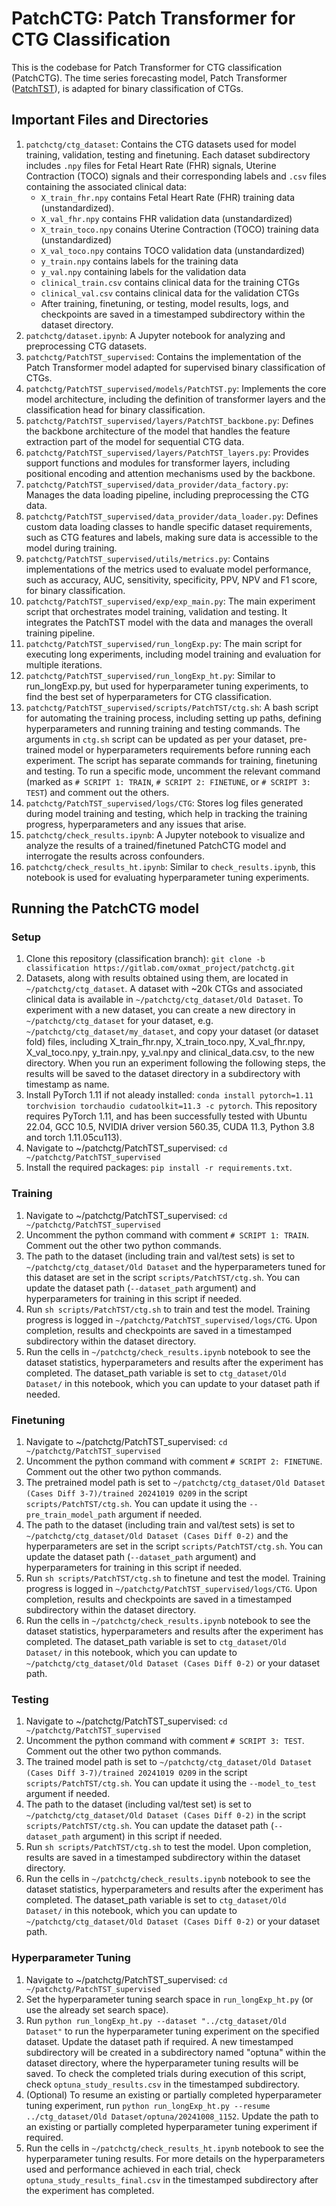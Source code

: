 # PatchCTG: Patch Transformer for CTG Classification

This is the codebase for Patch Transformer for CTG classification (PatchCTG). The time series forecasting model, Patch Transformer ([PatchTST](https://github.com/yuqinie98/PatchTST/tree/main/PatchTST_supervised)), is adapted for binary classification of CTGs.

## Important Files and Directories
1. `patchctg/ctg_dataset`: Contains the CTG datasets used for model training, validation, testing and finetuning. Each dataset subdirectory includes `.npy` files for Fetal Heart Rate (FHR) signals, Uterine Contraction (TOCO) signals and their corresponding labels and `.csv` files containing the associated clinical data:
    - `X_train_fhr.npy` contains Fetal Heart Rate (FHR) training data (unstandardized).
    - `X_val_fhr.npy` contains FHR validation data (unstandardized)
    - `X_train_toco.npy` conains Uterine Contraction (TOCO) training data (unstandardized)
    - `X_val_toco.npy` contains TOCO validation data (unstandardized)
    - `y_train.npy` contains labels for the training data
    - `y_val.npy` containing labels for the validation data
    - `clinical_train.csv` contains clinical data for the training CTGs
    - `clinical_val.csv` contains clinical data for the validation CTGs
    - After training, finetuning, or testing, model results, logs, and checkpoints are saved in a timestamped subdirectory within the dataset directory.
2. `patchctg/dataset.ipynb`: A Jupyter notebook for analyzing and preprocessing CTG datasets.
3. `patchctg/PatchTST_supervised`: Contains the implementation of the Patch Transformer model adapted for supervised binary classification of CTGs.
4. `patchctg/PatchTST_supervised/models/PatchTST.py`: Implements the core model architecture, including the definition of transformer layers and the classification head for binary classification.
5. `patchctg/PatchTST_supervised/layers/PatchTST_backbone.py`: Defines the backbone architecture of the model that handles the feature extraction part of the model for sequential CTG data.
6. `patchctg/PatchTST_supervised/layers/PatchTST_layers.py`: Provides support functions and modules for transformer layers, including positional encoding and attention mechanisms used by the backbone.
7. `patchctg/PatchTST_supervised/data_provider/data_factory.py`: Manages the data loading pipeline, including preprocessing the CTG data.
8. `patchctg/PatchTST_supervised/data_provider/data_loader.py`: Defines custom data loading classes to handle specific dataset requirements, such as CTG features and labels, making sure data is accessible to the model during training.
9. `patchctg/PatchTST_supervised/utils/metrics.py`: Contains implementations of the metrics used to evaluate model performance, such as accuracy, AUC, sensitivity, specificity, PPV, NPV and F1 score, for binary classification.
10. `patchctg/PatchTST_supervised/exp/exp_main.py`: The main experiment script that orchestrates model training, validation and testing. It integrates the PatchTST model with the data and manages the overall training pipeline.
11. `patchctg/PatchTST_supervised/run_longExp.py`: The main script for executing long experiments, including model training and evaluation for multiple iterations. 
12. `patchctg/PatchTST_supervised/run_longExp_ht.py`: Similar to run_longExp.py, but used for hyperparameter tuning experiments, to find the best set of hyperparameters for CTG classification.
13. `patchctg/PatchTST_supervised/scripts/PatchTST/ctg.sh`: A bash script for automating the training process, including setting up paths, defining hyperparameters and running training and testing commands. The arguments in `ctg.sh` script can be updated as per your dataset, pre-trained model or hyperparameters requirements before running each experiment. The script has separate commands for training, finetuning and testing. To run a specific mode, uncomment the relevant command (marked as `# SCRIPT 1: TRAIN`, `# SCRIPT 2: FINETUNE`, or `# SCRIPT 3: TEST`) and comment out the others.
14. `patchctg/PatchTST_supervised/logs/CTG`: Stores log files generated during model training and testing, which help in tracking the training progress, hyperparameters and any issues that arise.
15. `patchctg/check_results.ipynb`: A Jupyter notebook to visualize and analyze the results of a trained/finetuned PatchCTG model and interrogate the results across confounders.
16. `patchctg/check_results_ht.ipynb`: Similar to `check_results.ipynb`, this notebook is used for evaluating hyperparameter tuning experiments.

## Running the PatchCTG model

### Setup
1. Clone this repository (classification branch): `git clone -b classification https://gitlab.com/oxmat_project/patchctg.git`
2. Datasets, along with results obtained using them, are located in `~/patchctg/ctg_dataset`. A dataset with ~20k CTGs and associated clinical data is available in `~/patchctg/ctg_dataset/Old Dataset`. To experiment with a new dataset, you can create a new directory in `~/patchctg/ctg_dataset` for your dataset, e.g. `~/patchctg/ctg_dataset/my_dataset`, and copy your dataset (or dataset fold) files, including X_train_fhr.npy, X_train_toco.npy, X_val_fhr.npy, X_val_toco.npy, y_train.npy, y_val.npy and clinical_data.csv, to the new directory. When you run an experiment following the following steps, the results will be saved to the dataset directory in a subdirectory with timestamp as name.
3. Install PyTorch 1.11 if not aleady installed: `conda install pytorch=1.11 torchvision torchaudio cudatoolkit=11.3 -c pytorch`. This repository requires PyTorch 1.11, and has been successfully tested with Ubuntu 22.04, GCC 10.5, NVIDIA driver version 560.35, CUDA 11.3, Python 3.8 and torch 1.11.05cu113).
4. Navigate to ~/patchctg/PatchTST_supervised: `cd ~/patchctg/PatchTST_supervised`
5. Install the required packages: `pip install -r requirements.txt`.

### Training
1. Navigate to ~/patchctg/PatchTST_supervised: `cd ~/patchctg/PatchTST_supervised`
2. Uncomment the python command with comment `# SCRIPT 1: TRAIN`. Comment out the other two python commands. 
3. The path to the dataset (including train and val/test sets) is set to `~/patchctg/ctg_dataset/Old Dataset` and the hyperparameters tuned for this dataset are set in the script `scripts/PatchTST/ctg.sh`. You can update the dataset path (`--dataset_path` argument) and hyperparameters for training in this script if needed.
4. Run `sh scripts/PatchTST/ctg.sh` to train and test the model. Training progress is logged in `~/patchctg/PatchTST_supervised/logs/CTG`. Upon completion, results and checkpoints are saved in a timestamped subdirectory within the dataset directory.
5. Run the cells in `~/patchctg/check_results.ipynb` notebook to see the dataset statistics, hyperparameters and results after the experiment has completed. The dataset_path variable is set to `ctg_dataset/Old Dataset/` in this notebook, which you can update to your dataset path if needed. 

### Finetuning
1. Navigate to ~/patchctg/PatchTST_supervised: `cd ~/patchctg/PatchTST_supervised`
2. Uncomment the python command with comment `# SCRIPT 2: FINETUNE`. Comment out the other two python commands.
3. The pretrained model path is set to `~/patchctg/ctg_dataset/Old Dataset (Cases Diff 3-7)/trained 20241019 0209` in the script `scripts/PatchTST/ctg.sh`. You can update it using the `--pre_train_model_path` argument if needed.
4. The path to the dataset (including train and val/test sets) is set to `~/patchctg/ctg_dataset/Old Dataset (Cases Diff 0-2)` and the hyperparameters are set in the script `scripts/PatchTST/ctg.sh`. You can update the dataset path (`--dataset_path` argument) and hyperparameters for training in this script if needed.
5. Run `sh scripts/PatchTST/ctg.sh` to finetune and test the model. Training progress is logged in `~/patchctg/PatchTST_supervised/logs/CTG`. Upon completion, results and checkpoints are saved in a timestamped subdirectory within the dataset directory.
6. Run the cells in `~/patchctg/check_results.ipynb` notebook to see the dataset statistics, hyperparameters and results after the experiment has completed. The dataset_path variable is set to `ctg_dataset/Old Dataset/` in this notebook, which you can update to `~/patchctg/ctg_dataset/Old Dataset (Cases Diff 0-2)` or your dataset path. 

### Testing 
1. Navigate to ~/patchctg/PatchTST_supervised: `cd ~/patchctg/PatchTST_supervised`
2. Uncomment the python command with comment `# SCRIPT 3: TEST`. Comment out the other two python commands.
3. The trained model path is set to `~/patchctg/ctg_dataset/Old Dataset (Cases Diff 3-7)/trained 20241019 0209` in the script `scripts/PatchTST/ctg.sh`. You can update it using the `--model_to_test` argument if needed.
4. The path to the dataset (including val/test set) is set to `~/patchctg/ctg_dataset/Old Dataset (Cases Diff 0-2)` in the script `scripts/PatchTST/ctg.sh`. You can update the dataset path (`--dataset_path` argument) in this script if needed.
5. Run `sh scripts/PatchTST/ctg.sh` to test the model. Upon completion, results are saved in a timestamped subdirectory within the dataset directory.
6. Run the cells in `~/patchctg/check_results.ipynb` notebook to see the dataset statistics, hyperparameters and results after the experiment has completed. The dataset_path variable is set to `ctg_dataset/Old Dataset/` in this notebook, which you can update to `~/patchctg/ctg_dataset/Old Dataset (Cases Diff 0-2)` or your dataset path. 

### Hyperparameter Tuning
1. Navigate to ~/patchctg/PatchTST_supervised: `cd ~/patchctg/PatchTST_supervised`
2. Set the hyperparameter tuning search space in `run_longExp_ht.py` (or use the already set search space).
3. Run `python run_longExp_ht.py --dataset "../ctg_dataset/Old Dataset"` to run the hyperparameter tuning experiment on the specified dataset. Update the dataset path if required. A new timestamped subdirectory will be created in a subdirectory named "optuna" within the dataset directory, where the hyperparameter tuning results will be saved. To check the completed trials during execution of this script, check `optuna_study_results.csv` in the timestamped subdirectory.
4. (Optional) To resume an existing or partially completed hyperparameter tuning experiment, run `python run_longExp_ht.py --resume ../ctg_dataset/Old Dataset/optuna/20241008_1152`. Update the path to an existing or partially completed hyperparameter tuning experiment if required.
5. Run the cells in `~/patchctg/check_results_ht.ipynb` notebook to see the hyperparameter tuning results. For more details on the hyperparameters used and performance achieved in each trial, check `optuna_study_results_final.csv` in the timestamped subdirectory after the experiment has completed. 

<!-- ## Updates made in the original repository 

1. **PatchTST.py** (done)
   - Set `target_window=1` during the initialization to ensure proper handling of output dimensions for binary classification
   - Modified the final layer to output a single value with a sigmoid activation for binary classification 

2. **data_factory.py** (done)
   - Added handling for our dataset 
 
3. **data_loader.py** (done)
   - Implemented `Dataset_CTG` class for loading our dataset 

4. **ctg.sh** (done)
   - Created a script to run the binary classification task using our dataset 

5. **exp_main.py** (done)
   - Modified the main experiment script to handle binary classification, including changing the loss function to `nn.BCEWithLogitsLoss()`, adjusting the output processing to handle binary labels, and including validation AUC

6. **metrics.py** (done)
   - Implemented metrics for binary classification, including functions for accuracy, precision, recall, F1-score and AUC 

7. **Update run_longExp.py** (done)
   - Adapt the long experiment script to execute the binary classification task. Change the dataset and model handling for binary classification. Adjust logging to include binary classification metrics.

8. **Verify and Update ctg.sh Script** (done)
   - Ensure the script correctly references all updated files and settings. Confirm paths, model parameters and logging are correctly set for binary classification.

9. **Test and Debug** (done)
   - Test the complete repository for binary classification. -->
  
<!-- # PatchTST (ICLR 2023)

### This is an offical implementation of PatchTST: [A Time Series is Worth 64 Words: Long-term Forecasting with Transformers](https://arxiv.org/abs/2211.14730). 

:triangular_flag_on_post: Our model has been included in [GluonTS](https://github.com/awslabs/gluonts). Special thanks to the contributor @[kashif](https://github.com/kashif)!

:triangular_flag_on_post: Our model has been included in [NeuralForecast](https://github.com/Nixtla/neuralforecast). Special thanks to the contributor @[kdgutier](https://github.com/kdgutier) and @[cchallu](https://github.com/cchallu)!

:triangular_flag_on_post: Our model has been included in [timeseriesAI(tsai)](https://github.com/timeseriesAI/tsai/blob/main/tutorial_nbs/15_PatchTST_a_new_transformer_for_LTSF.ipynb). Special thanks to the contributor @[oguiza](https://github.com/oguiza)!

We offer a video that provides a concise overview of our paper for individuals seeking a rapid comprehension of its contents: https://www.youtube.com/watch?v=Z3-NrohddJw



## Key Designs

:star2: **Patching**: segmentation of time series into subseries-level patches which are served as input tokens to Transformer.

:star2: **Channel-independence**: each channel contains a single univariate time series that shares the same embedding and Transformer weights across all the series.

![alt text](https://github.com/yuqinie98/PatchTST/blob/main/pic/model.png)

## Results

### Supervised Learning

Compared with the best results that Transformer-based models can offer, PatchTST/64 achieves an overall **21.0%** reduction on MSE and **16.7%** reduction
on MAE, while PatchTST/42 attains a overall **20.2%** reduction on MSE and **16.4%** reduction on MAE. It also outperforms other non-Transformer-based models like DLinear.

![alt text](https://github.com/yuqinie98/PatchTST/blob/main/pic/table3.png)

### Self-supervised Learning

We do comparison with other supervised and self-supervised models, and self-supervised PatchTST is able to outperform all the baselines. 

![alt text](https://github.com/yuqinie98/PatchTST/blob/main/pic/table4.png)

![alt text](https://github.com/yuqinie98/PatchTST/blob/main/pic/table6.png)

We also test the capability of transfering the pre-trained model to downstream tasks.

![alt text](https://github.com/yuqinie98/PatchTST/blob/main/pic/table5.png)

## Efficiency on Long Look-back Windows

Our PatchTST consistently <ins>reduces the MSE scores as the look-back window increases</ins>, which confirms our model’s capability to learn from longer receptive field.

![alt text](https://github.com/yuqinie98/PatchTST/blob/main/pic/varying_L.png)

## Getting Started

We seperate our codes for supervised learning and self-supervised learning into 2 folders: ```PatchTST_supervised``` and ```PatchTST_self_supervised```. Please choose the one that you want to work with.

### Supervised Learning

1. Install requirements. ```pip install -r requirements.txt```

2. Download data. You can download all the datasets from [Autoformer](https://drive.google.com/drive/folders/1ZOYpTUa82_jCcxIdTmyr0LXQfvaM9vIy). Create a seperate folder ```./dataset``` and put all the csv files in the directory.

3. Training. All the scripts are in the directory ```./scripts/PatchTST```. The default model is PatchTST/42. For example, if you want to get the multivariate forecasting results for weather dataset, just run the following command, and you can open ```./result.txt``` to see the results once the training is done:
```
sh ./scripts/PatchTST/weather.sh
```

You can adjust the hyperparameters based on your needs (e.g. different patch length, different look-back windows and prediction lengths.). We also provide codes for the baseline models.

### Self-supervised Learning

1. Follow the first 2 steps above

2. Pre-training: The scirpt patchtst_pretrain.py is to train the PatchTST/64. To run the code with a single GPU on ettm1, just run the following command
```
python patchtst_pretrain.py --dset ettm1 --mask_ratio 0.4
```
The model will be saved to the saved_model folder for the downstream tasks. There are several other parameters can be set in the patchtst_pretrain.py script.
 
 3. Fine-tuning: The script patchtst_finetune.py is for fine-tuning step. Either linear_probing or fine-tune the entire network can be applied.
```
python patchtst_finetune.py --dset ettm1 --pretrained_model <model_name>
```

## Acknowledgement

We appreciate the following github repo very much for the valuable code base and datasets:

https://github.com/cure-lab/LTSF-Linear

https://github.com/zhouhaoyi/Informer2020

https://github.com/thuml/Autoformer

https://github.com/MAZiqing/FEDformer

https://github.com/alipay/Pyraformer

https://github.com/ts-kim/RevIN

https://github.com/timeseriesAI/tsai

## Contact

If you have any questions or concerns, please contact us: ynie@princeton.edu or nnguyen@us.ibm.com or submit an issue

## Citation

If you find this repo useful in your research, please consider citing our paper as follows:

```
@inproceedings{Yuqietal-2023-PatchTST,
  title     = {A Time Series is Worth 64 Words: Long-term Forecasting with Transformers},
  author    = {Nie, Yuqi and
               H. Nguyen, Nam and
               Sinthong, Phanwadee and 
               Kalagnanam, Jayant},
  booktitle = {International Conference on Learning Representations},
  year      = {2023}
}
``` -->

